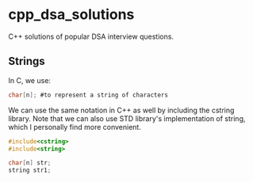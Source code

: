 # cpp_dsa_solutions
C++ solutions of popular DSA interview questions. 

## Strings

In C, we use: 

```c
char[n]; #to represent a string of characters 		
```

We can use the same notation in C++ as well by including the cstring library. Note that we can also use STD library's implementation of string, which I personally find more convenient. 

```c++
#include<cstring>
#include<string>

char[n] str; 
string str1;
```


